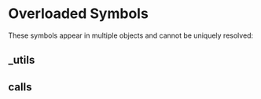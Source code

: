 # Overloaded Symbols

These symbols appear in multiple objects and cannot be uniquely resolved:

## _utils

<SymbolRef name="_utils" path="prompts.mdx" objectPath="mirascope.llm.prompts._utils" />
<SymbolRef name="_utils" path="responses.mdx" objectPath="mirascope.llm.responses._utils" />

## calls

<SymbolRef name="calls" path="index.mdx" objectPath="mirascope.llm.calls" />
<SymbolRef name="calls" path="calls.mdx" objectPath="mirascope.llm.calls.calls" />
